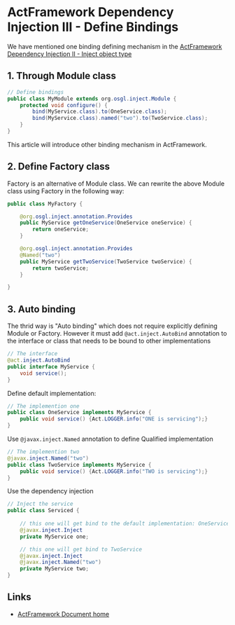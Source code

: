 # ActFramework Dependency Injection III - Define Bindings

We have mentioned one binding defining mechanism in the [ActFramework Dependency Injection II - Inject object type](di-inject-type.md)

## 1. Through Module class

```java
// Define bindings
public class MyModule extends org.osgl.inject.Module {
    protected void configure() {
        bind(MyService.class).to(OneService.class);
        bind(MyService.class).named("two").to(TwoService.class);
    }
}
```

This article will introduce other binding mechanism in ActFramework.

## 2. Define Factory class

Factory is an alternative of Module class. We can rewrite the above Module class using Factory in the following way:

```java
public class MyFactory {

    @org.osgl.inject.annotation.Provides
    public MyService getOneService(OneService oneService) {
        return oneService;
    }

    @org.osgl.inject.annotation.Provides
    @Named("two")
    public MyService getTwoService(TwoService twoService) {
        return twoService;
    }

}
```

## 3. Auto binding

The thrid way is "Auto binding" which does not require explicitly defining Module or Factory. 
However it must add `@act.inject.AutoBind` annotation to the interface or class that needs to be bound to 
other implementations

```java
// The interface
@act.inject.AutoBind
public interface MyService {
    void service();
}
```

Define default implementation:

```java
// The implemention one
public class OneService implements MyService {
    public void service() {Act.LOGGER.info("ONE is servicing");}
}
```

Use `@javax.inject.Named` annotation to define Qualified implementation

```java
// The implemention two
@javax.inject.Named("two")
public class TwoService implements MyService {
    public void service() {Act.LOGGER.info("TWO is servicing");}
}
```

Use the dependency injection

```java
// Inject the service
public class Serviced {
    
    // this one will get bind to the default implementation: OneService
    @javax.inject.Inject
    private MyService one;

    // this one will get bind to TwoService
    @javax.inject.Inject
    @javax.inject.Named("two")
    private MyService two;
}
```

## Links

* [ActFramework Document home](../index)
